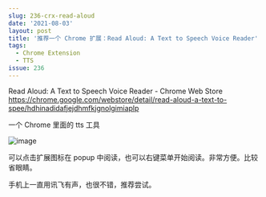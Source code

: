 ```yaml
---
slug: 236-crx-read-aloud
date: '2021-08-03'
layout: post
title: '推荐一个 Chrome 扩展：Read Aloud: A Text to Speech Voice Reader'
tags:
  - Chrome Extension
  - TTS
issue: 236
---
```


Read Aloud: A Text to Speech Voice Reader - Chrome Web Store
https://chrome.google.com/webstore/detail/read-aloud-a-text-to-spee/hdhinadidafjejdhmfkjgnolgimiaplp

一个 Chrome 里面的 tts 工具

![image](https://github.com/greatghoul/greatghoul.github.io/assets/208966/a2f458c3-7a78-47e6-9767-983710f547e9)


可以点击扩展图标在 popup 中阅读，也可以右键菜单开始阅读。非常方便。比较省眼睛。

手机上一直用讯飞有声，也很不错，推荐尝试。
